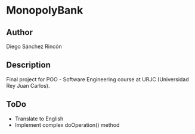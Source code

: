 # MonopolyBank

## Author
Diego Sánchez Rincón

## Description
Final project for POO - Software Engineering course at URJC (Universidad Rey Juan Carlos).

## ToDo
- Translate to English
- Implement complex doOperation() method